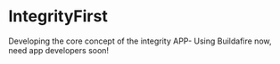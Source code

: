 # IntegrityFirst
Developing the core concept of the integrity APP- Using Buildafire now, need app developers soon!
